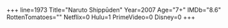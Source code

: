 +++
line=1973
Title="Naruto Shippūden"
Year=2007
Age="7+"
IMDb="8.6"
RottenTomatoes=""
Netflix=0
Hulu=1
PrimeVideo=0
Disney=0
+++

